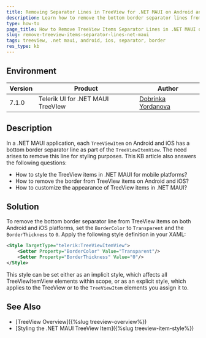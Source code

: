 ```yaml
---
title: Removing Separator Lines in TreeView for .NET MAUI on Android and iOS
description: Learn how to remove the bottom border separator lines from TreeView items on both Android and iOS platforms in .NET MAUI applications.
type: how-to
page_title: How to Remove TreeView Items Separator Lines in .NET MAUI on Mobile Platforms
slug: remove-treeview-items-separator-lines-net-maui
tags: treeview, .net maui, android, ios, separator, border
res_type: kb
---
```


## Environment

| Version | Product | Author | 
| --- | --- | ---- | 
| 7.1.0 | Telerik UI for .NET MAUI TreeVIew | [Dobrinka Yordanova](https://www.telerik.com/blogs/author/dobrinka-yordanova) | 

## Description

In a .NET MAUI application, each `TreeViewItem` on Android and iOS has a bottom border separator line as part of the `TreeViewItemView`. The need arises to remove this line for styling purposes. This KB article also answers the following questions:
- How to style the TreeView items in .NET MAUI for mobile platforms?
- How to remove the border from TreeView items on Android and iOS?
- How to customize the appearance of TreeView items in .NET MAUI?

## Solution

To remove the bottom border separator line from TreeView items on both Android and iOS platforms, set the `BorderColor` to `Transparent` and the `BorderThickness` to `0`. Apply the following style definition in your XAML:

```xml
<Style TargetType="telerik:TreeViewItemView">
    <Setter Property="BorderColor" Value="Transparent"/>
    <Setter Property="BorderThickness" Value="0"/>
</Style>
```

This style can be set either as an implicit style, which affects all TreeViewItemView elements within scope, or as an explicit style, which applies to the TreeView or to the `TreeViewItem` elements you assign it to.

## See Also

- [TreeView Overview]({%slug treeview-overview%})
- [Styling the .NET MAUI TreeView Item]({%slug treeview-item-style%})
